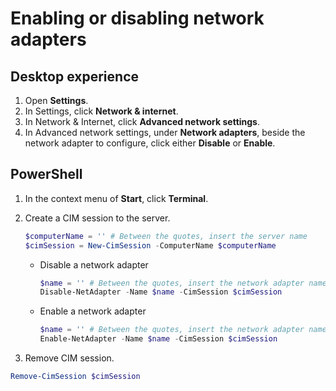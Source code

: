 # Enabling or disabling network adapters

## Desktop experience

1. Open **Settings**.
1. In Settings, click **Network & internet**.
1. In Network & Internet, click **Advanced network settings**.
1. In Advanced network settings, under **Network adapters**, beside the network adapter to configure, click either **Disable** or **Enable**.

## PowerShell

1. In the context menu of **Start**, click **Terminal**.
1. Create a CIM session to the server.

    ````powershell
    $computerName = '' # Between the quotes, insert the server name
    $cimSession = New-CimSession -ComputerName $computerName
    ````

    * Disable a network adapter

        ````powershell
        $name = '' # Between the quotes, insert the network adapter name/alias
        Disable-NetAdapter -Name $name -CimSession $cimSession
        ````

    * Enable a network adapter

        ````powershell
        $name = '' # Between the quotes, insert the network adapter name/alias
        Enable-NetAdapter -Name $name -CimSession $cimSession
        ````

1. Remove CIM session.

````powershell
Remove-CimSession $cimSession
````

